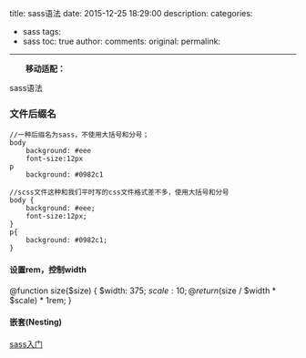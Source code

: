 ﻿title: sass语法
date: 2015-12-25 18:29:00
description: 
categories:
- sass
tags:
- sass
toc: true
author:
comments:
original:
permalink: 
---
　　**移动适配：**
<!-- more -->

sass语法


### 文件后缀名

```
//一种后缀名为sass，不使用大括号和分号；
body
	background: #eee
	font-size:12px
p
	background: #0982c1

//scss文件这种和我们平时写的css文件格式差不多，使用大括号和分号
body {
	background: #eee;
	font-size:12px;
}
p{
	background: #0982c1;
} 
```

#### 设置rem，控制width
@function size($size) {
  $width: 375;
  $scale: 10;
  @return ($size / $width * $scale) * 1rem;
}




#### 嵌套(Nesting)
[sass入门](http://www.w3cplus.com/sassguide/ "")